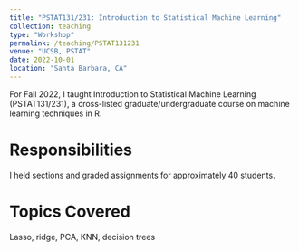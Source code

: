 ```yaml
---
title: "PSTAT131/231: Introduction to Statistical Machine Learning"
collection: teaching
type: "Workshop"
permalink: /teaching/PSTAT131231
venue: "UCSB, PSTAT"
date: 2022-10-01
location: "Santa Barbara, CA"
---
```


For Fall 2022, I taught Introduction to Statistical Machine Learning (PSTAT131/231), a cross-listed graduate/undergraduate course on machine learning techniques in R.

Responsibilities
======
I held sections and graded assignments for approximately 40 students.

Topics Covered
======
Lasso, ridge, PCA, KNN, decision trees

